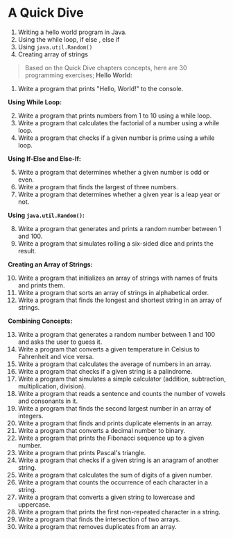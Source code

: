 # A Quick Dive
1. Writing a hello world program in Java.
2. Using the while loop, if else , else if
3. Using `java.util.Random()`
4. Creating array of strings

> Based on the Quick Dive chapters concepts, here are 30 programming exercises;
**Hello World:**

1. Write a program that prints "Hello, World!" to the console.

**Using While Loop:**

2. Write a program that prints numbers from 1 to 10 using a while loop.
3. Write a program that calculates the factorial of a number using a while loop.
4. Write a program that checks if a given number is prime using a while loop.

**Using If-Else and Else-If:**

5. Write a program that determines whether a given number is odd or even.
6. Write a program that finds the largest of three numbers.
7. Write a program that determines whether a given year is a leap year or not.

**Using `java.util.Random()`:**

8. Write a program that generates and prints a random number between 1 and 100.
9. Write a program that simulates rolling a six-sided dice and prints the result.

**Creating an Array of Strings:**

10. Write a program that initializes an array of strings with names of fruits and prints them.
11. Write a program that sorts an array of strings in alphabetical order.
12. Write a program that finds the longest and shortest string in an array of strings.

**Combining Concepts:**

13. Write a program that generates a random number between 1 and 100 and asks the user to guess it.
14. Write a program that converts a given temperature in Celsius to Fahrenheit and vice versa.
15. Write a program that calculates the average of numbers in an array.
16. Write a program that checks if a given string is a palindrome.
17. Write a program that simulates a simple calculator (addition, subtraction, multiplication, division).
18. Write a program that reads a sentence and counts the number of vowels and consonants in it.
19. Write a program that finds the second largest number in an array of integers.
20. Write a program that finds and prints duplicate elements in an array.
21. Write a program that converts a decimal number to binary.
22. Write a program that prints the Fibonacci sequence up to a given number.
23. Write a program that prints Pascal's triangle.
24. Write a program that checks if a given string is an anagram of another string.
25. Write a program that calculates the sum of digits of a given number.
26. Write a program that counts the occurrence of each character in a string.
27. Write a program that converts a given string to lowercase and uppercase.
28. Write a program that prints the first non-repeated character in a string.
29. Write a program that finds the intersection of two arrays.
30. Write a program that removes duplicates from an array.
